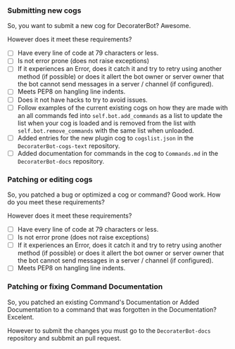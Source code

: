 <!--
Remove any section(s) that does not apply to this pull request.
-->

### Submitting new cogs

So, you want to submit a new cog for DecoraterBot? Awesome.

However does it meet these requirements?

- [ ] Have every line of code at 79 characters or less.
- [ ] Is not error prone (does not raise exceptions)
- [ ] If it experiences an Error, does it catch it and try to retry using another method (if possible) or does it allert the bot owner or server owner that the bot cannot send messages in a server / channel (if configured).
- [ ] Meets PEP8 on hangling line indents.
- [ ] Does it not have hacks to try to avoid issues.
- [ ] Follow examples of the current existing cogs on how they are made with an all commands fed into ``self.bot.add_commands`` as a list to update the list when your cog is loaded and is removed from the list with ``self.bot.remove_commands`` with the same list when unloaded.
- [ ] Added entries for the new plugin cog to ``cogslist.json`` in the ``DecoraterBot-cogs-text`` repository.
- [ ] Added documentation for commands in the cog to ``Commands.md`` in the ``DecoraterBot-docs`` repository.

### Patching or editing cogs

So, you patched a bug or optimized a cog or command? Good work. How do you meet these requirements?

However does it meet these requirements?

- [ ] Have every line of code at 79 characters or less.
- [ ] Is not error prone (does not raise exceptions)
- [ ] If it experiences an Error, does it catch it and try to retry using another method (if possible) or does it allert the bot owner or server owner that the bot cannot send messages in a server / channel (if configured).
- [ ] Meets PEP8 on hangling line indents.

<!--
The following is not needed when submitting new cogs. However you still have to Document any new command added from the cog(s).
-->
### Patching or fixing Command Documentation

So, you patched an existing Command's Documentation or Added Documentation to a command that was forgotten in the Documentation? Excelent.

However to submit the changes you must go to the ``DecoraterBot-docs`` repository and subbmit an pull request.

<!--
And do not forget a brief description on what your changes/submissions do here.
-->
